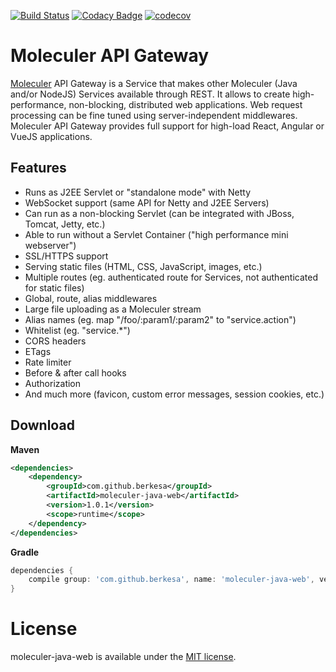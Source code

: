 [![Build Status](https://travis-ci.org/moleculer-java/moleculer-java-web.svg?branch=master)](https://travis-ci.org/moleculer-java/moleculer-java-web)
[![Codacy Badge](https://api.codacy.com/project/badge/Grade/409fc5fe713e46d5bce3fa7c7452931a)](https://www.codacy.com/app/berkesa/moleculer-java-web?utm_source=github.com&amp;utm_medium=referral&amp;utm_content=moleculer-java/moleculer-java-web&amp;utm_campaign=Badge_Grade)
[![codecov](https://codecov.io/gh/moleculer-java/moleculer-java-web/branch/master/graph/badge.svg)](https://codecov.io/gh/moleculer-java/moleculer-java-web)

# Moleculer API Gateway

[Moleculer](https://github.com/berkesa/moleculer-java) API Gateway is a Service that makes other Moleculer (Java and/or NodeJS) Services available through REST. It allows to create high-performance, non-blocking, distributed web applications. Web request processing can be fine tuned using server-independent middlewares. Moleculer API Gateway provides full support for high-load React, Angular or VueJS applications.

## Features

- Runs as J2EE Servlet or "standalone mode" with Netty
- WebSocket support (same API for Netty and J2EE Servers)
- Can run as a non-blocking Servlet (can be integrated with JBoss, Tomcat, Jetty, etc.)
- Able to run without a Servlet Container ("high performance mini webserver")
- SSL/HTTPS support
- Serving static files (HTML, CSS, JavaScript, images, etc.)
- Multiple routes (eg. authenticated route for Services, not authenticated for static files)
- Global, route, alias middlewares
- Large file uploading as a Moleculer stream
- Alias names (eg. map "/foo/:param1/:param2" to "service.action")
- Whitelist (eg. "service.*")
- CORS headers
- ETags
- Rate limiter
- Before & after call hooks
- Authorization
- And much more (favicon, custom error messages, session cookies, etc.)

## Download

**Maven**

```xml
<dependencies>
	<dependency>
		<groupId>com.github.berkesa</groupId>
		<artifactId>moleculer-java-web</artifactId>
		<version>1.0.1</version>
		<scope>runtime</scope>
	</dependency>
</dependencies>
```

**Gradle**

```gradle
dependencies {
	compile group: 'com.github.berkesa', name: 'moleculer-java-web', version: '1.0.1' 
}
```

# License
moleculer-java-web is available under the [MIT license](https://tldrlegal.com/license/mit-license).
